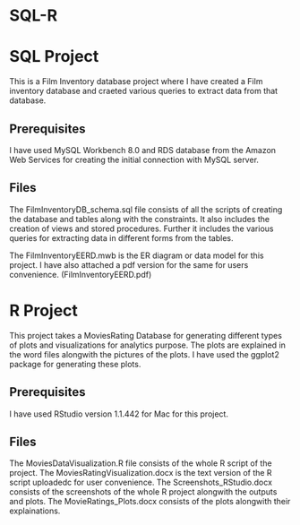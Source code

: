 # SQL-R
# SQL Project
This is a Film Inventory database project where I have created a Film inventory database and craeted various queries to extract data from that database.

## Prerequisites
I have used MySQL Workbench 8.0 and RDS database from the Amazon Web Services for creating the initial connection with MySQL server.

## Files
The FilmInventoryDB_schema.sql file consists of all the scripts of creating the database and tables along with the constraints. It also includes the creation of views and stored procedures. Further it includes the various queries for extracting data in different forms from the tables.

The FilmInventoryEERD.mwb is the ER diagram or data model for this project. I have also attached a pdf version for the same for users convenience. (FilmInventoryEERD.pdf)

# R Project
This project takes a MoviesRating Database for generating different types of plots and visualizations for analytics purpose. The plots are explained in the word files alongwith the pictures of the plots.
I have used the ggplot2 package for generating these plots.

## Prerequisites
I have used RStudio version 1.1.442 for Mac for this project.

## Files
The MoviesDataVisualization.R file consists of the whole R script of the project.
The MoviesRatingVisualization.docx is the text version of the R script uploadedc for user convenience.
The Screenshots_RStudio.docx consists of the screenshots of the whole R project alongwith the outputs and plots.
The MovieRatings_Plots.docx consists of the plots alongwith their explainations.
